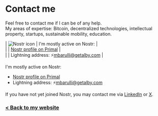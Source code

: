 # Contact me

Feel free to contact me if I can be of any help.  
My areas of expertise: Bitcoin, decentralized technologies, intellectual property, startups, sustainable mobility, education.

| ![Nostr icon](https://raw.githubusercontent.com/mbarulli/nostr-logo/refs/heads/main/PNG/nostr-icon-purple-64x64.png)    	|   I'm mostly active on Nostr: |  
|  | [Nostr profile on Primal](https://primal.net/p/npub18nagz6a53yh6d05e8trj487dhvyfhh4qchvsz87jqng4g4zl5tvs825evl) |  
|  | Lightning address: ⚡mbarulli@getalby.com 	|


I'm mostly active on Nostr:
- [Nostr profile on Primal](https://primal.net/p/npub18nagz6a53yh6d05e8trj487dhvyfhh4qchvsz87jqng4g4zl5tvs825evl)   
- Lightning address: ⚡mbarulli@getalby.com

If you have not yet joined Nostr, you may contact me via [LinkedIn](https://www.linkedin.com/in/mbarulli) or [X](https://www.x.com/mbarulli).

### [< Back to my website](https://marco.barulli.it)
